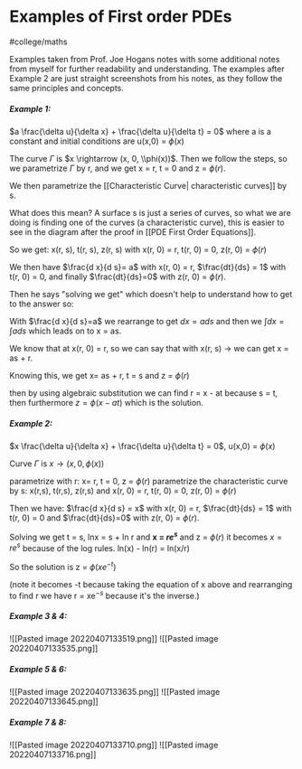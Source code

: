 # Examples of First order PDEs
#college/maths 

Examples taken from Prof. Joe Hogans notes with some additional notes from myself for further readability and understanding. The examples after Example 2 are just straight screenshots from his notes, as they follow the same principles and concepts.

##### Example 1:

$a \frac{\delta u}{\delta x} +  \frac{\delta u}{\delta t} = 0$  where a is a constant and initial conditions are u(x,0) = $\phi(x)$

The curve $\Gamma$ is $x \rightarrow (x, 0, \\phi(x))$. Then we follow the steps, so we parametrize $\Gamma$ by r, and we get x = r, t = 0 and z = $\phi(r)$.

We then parametrize the [[Characteristic Curve| characteristic curves]] by s.

What does this mean? A surface s is just a series of curves, so what we are doing is finding one of the curves (a characteristic curve), this is easier to see in the diagram after the proof in [[PDE First Order Equations]].

So we get: x(r, s), t(r, s), z(r, s) with x(r, 0) = r, t(r, 0) = 0, z(r, 0) = $\phi(r)$

We then have $\frac{d x}{d s}= a$ with x(r, 0) = r, $\frac{dt}{ds} = 1$ with t(r, 0) = 0, and finally $\frac{dt}{ds}=0$ with z(r, 0) = $\phi(r)$.


Then he says "solving we get" which doesn't help to understand how to get to the answer so:

With $\frac{d x}{d s}=a$ we rearrange to get $dx = ads$ and then we $\int dx = \int ads$ which leads on to x = as.

We know that at x(r, 0) = r, so we can say that with x(r, s) $\rightarrow$ we can get x = as + r.

Knowing this, we get x= as + r, t = s and z = $\phi (r)$

then by using algebraic substitution we can find r = x - at because s = t, then furthermore
$z = \phi(x-at)$ which is the solution.


##### Example 2:
$x \frac{\delta u}{\delta x} +  \frac{\delta u}{\delta t} = 0$, u(x,0) = $\phi(x)$

Curve $\Gamma$ is $x \rightarrow (x, 0, \phi(x))$

parametrize with r: x= r, t = 0, z = $\phi(r)$
parametrize the characteristic curve by s: x(r,s), t(r,s), z(r,s) and x(r, 0) = r, t(r, 0) = 0, z(r, 0) = $\phi (r)$

Then we have: $\frac{d x}{d s} = x$ with x(r, 0) = r, $\frac{dt}{ds} = 1$ with t(r, 0) = 0 and $\frac{dt}{ds}=0$ with z(r, 0) = $\phi(r)$.

Solving we get t = s, lnx = s + ln r and **x = $re ^{s}$** and z = $\phi(r)$ it becomes $x = re ^{s}$ because of the log rules. ln(x) - ln(r) = ln(x/r)

So the solution is z = $\phi(xe ^{-t})$ 

(note it becomes -t because taking the equation of x above and rearranging to find r we have r = xe$^{-s}$ because it's the inverse.)

##### Example 3 & 4:
![[Pasted image 20220407133519.png]]
![[Pasted image 20220407133535.png]]
##### Example 5 & 6:
![[Pasted image 20220407133635.png]]
![[Pasted image 20220407133645.png]]
##### Example 7 & 8:
![[Pasted image 20220407133710.png]]
![[Pasted image 20220407133716.png]]

